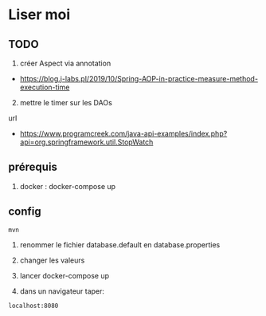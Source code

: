 # Liser moi

## TODO
1. créer Aspect via annotation
* https://blog.j-labs.pl/2019/10/Spring-AOP-in-practice-measure-method-execution-time

2. mettre le timer sur les DAOs

url
* https://www.programcreek.com/java-api-examples/index.php?api=org.springframework.util.StopWatch

## prérequis
1. docker : docker-compose up

## config
```
mvn
```
1. renommer le fichier database.default en database.properties

2. changer les valeurs

3. lancer docker-compose up

4. dans un navigateur taper:
```
localhost:8080
```
